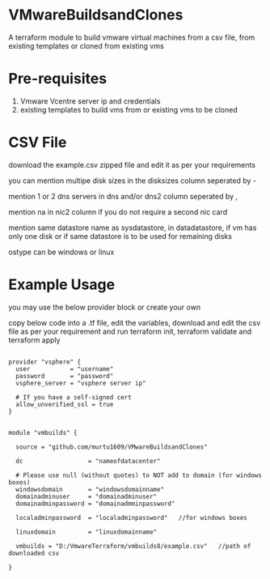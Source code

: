 # VMwareBuildsandClones
A terraform module to build vmware virtual machines from a csv file, from existing templates or cloned from existing vms

# Pre-requisites
1) Vmware Vcentre server ip and credentials
2) existing templates to build vms from or existing vms to be cloned

# CSV File
download the example.csv zipped file and edit it as per your requirements

you can mention multipe disk sizes in the disksizes column seperated by -

mention 1 or 2 dns servers in dns and/or dns2 column seperated by ,

mention na in nic2 column if you do not require a second nic card

mention same datastore name as sysdatastore, in datadatastore, if vm has only one disk or if same datastore is to be used for remaining disks

ostype can be windows or linux

# Example Usage
you may use the below provider block or create your own

copy below code into a .tf file, edit the variables, download and edit the csv file as per your requirement and run terraform init, terraform validate and terraform apply
```

provider "vsphere" {
  user           = "username"
  password       = "password"
  vsphere_server = "vsphere server ip"

  # If you have a self-signed cert
  allow_unverified_ssl = true
}


module "vmbuilds" {

  source = "github.com/murtu1609/VMwareBuildsandClones"

  dc                  = "nameofdatacenter"

  # Please use null (without quotes) to NOT add to domain (for windows boxes)
  windowsdomain       = "windowsdomainname"       
  domainadminuser     = "domainadminuser"
  domainadminpassword = "domainadmminpassword"
  
  localadminpassword  = "localadminpassword"   //for windows boxes

  linuxdomain         = "linuxdomainname"

  vmbuilds = "D:/VmwareTerraform/vmbuilds8/example.csv"   //path of downloaded csv

}
